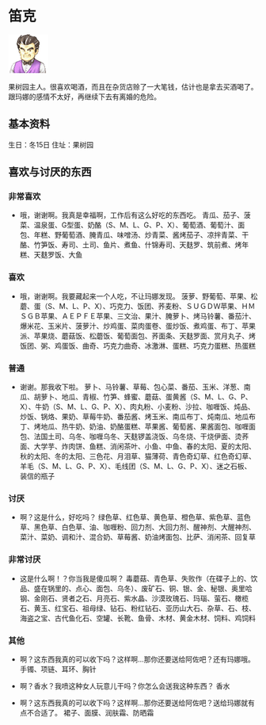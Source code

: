 # 笛克

![笛克](笛克.png)

果树园主人。很喜欢喝酒，而且在杂货店赊了一大笔钱，估计也是拿去买酒喝了。跟玛娜的感情不太好，再继续下去有离婚的危险。

## 基本资料

生日：冬15日
住址：果树园

## 喜欢与讨厌的东西

### 非常喜欢

- 哦，谢谢啊。我真是幸福啊，工作后有这么好吃的东西吃。
青瓜、茄子、菠菜、温泉蛋、G型蛋、奶酪（S、M、L、G、P、X）、葡萄酒、葡萄汁、面包、年糕、野葡萄酒、腌青瓜、味噌汤、炒青菜、酱烤茄子、凉拌青菜、干酪、竹笋饭、寿司、土司、鱼片、煮鱼、什锦寿司、天麸罗、筑前煮、烤年糕、天麸罗饭、大鱼

### 喜欢

- 哦，谢谢啊。我要藏起来一个人吃，不让玛娜发现。
菠萝、野葡萄、苹果、松蘑、蛋（S、M、L、P、X）、巧克力、饭团、荞麦粉、ＳＵＧＤＷ苹果、ＨＭＳＧＢ苹果、ＡＥＰＦＥ苹果、三文治、果汁、腌萝卜、烤马铃薯、番茄汁、爆米花、玉米片、菠萝汁、炒鸡蛋、菜肉蛋卷、蛋炒饭、煮鸡蛋、布丁、苹果派、苹果烧、蘑菇饭、松蘑饭、葡萄面包、荞面条、天麸罗面、赏月丸子、烤饭团、粥、鸡蛋饭、曲奇、巧克力曲奇、冰激淋、蛋糕、巧克力蛋糕、热蛋糕

### 普通

- 谢谢。那我收下啦。
萝卜、马铃薯、草莓、包心菜、番茄、玉米、洋葱、南瓜、胡萝卜、地瓜、青椒、竹笋、蜂蜜、蘑菇、蛋黄酱（S、M、L、G、P、X）、牛奶（S、M、L、G、P、X）、肉丸粉、小麦粉、沙拉、咖喱饭、炖品、炒饭、锅烙、果奶、草莓牛奶、番茄酱、烤玉米、南瓜布丁、炖南瓜、地瓜布丁、烤地瓜、热牛奶、奶油、奶酪蛋糕、苹果酱、葡萄酱、果酱面包、咖喱面包、法国土司、乌冬、咖喱乌冬、天麸锣盖浇饭、乌冬烧、干烧伊面、烫荞面、大学芋、炸肉饼、鱼糕、消闲茶叶、小鱼、中鱼、春的太阳、夏的太阳、秋的太阳、冬的太阳、三色花、月泪草、猫薄荷、青色奇幻草、红色奇幻草、羊毛（S、M、L、G、P、X）、毛线团（S、M、L、G、P、X）、迷之石板、装信的瓶子

### 讨厌

- 啊？这是什么，好吃吗？
绿色草、红色草、黄色草、橙色草、紫色草、蓝色草、黑色草、白色草、油、咖喱粉、回力剂、大回力剂、醒神剂、大醒神剂、菜汁、菜奶、调和汁、混合奶、草莓酱、奶油烤面包、比萨、消闲茶、回复草

### 非常讨厌

- 这是什么啊！？你当我是傻瓜啊？
毒蘑菇、青色草、失败作（在碟子上的、饮品、盛在锅里的、点心、面包、乌冬）、废矿石、铜、银、金、秘银、奥里哈钢、金刚石、贤者之石、月亮石、紫水晶、沙漠玫瑰石、玛瑙、萤石、橄榄石、黄玉、红宝石、祖母绿、钻石、粉红钻石、亚历山大石、杂草、石、枝、海盗之宝、古代鱼化石、空罐、长靴、鱼骨、木材、黄金木材、饲料、鸡饲料

### 其他

- 啊？这东西我真的可以收下吗？这样啊…那你还要送给阿佐吧？还有玛娜哦。
手镯、项链、耳环、胸针

- 啊？香水？我喷这种女人玩意儿干吗？你怎么会送我这种东西？
香水

- 啊？这东西我真的可以收下吗？这样啊…那你还要送给阿佐吧？送给玛娜就有点不合适了。
裙子、面膜、润肤霜、防晒霜
